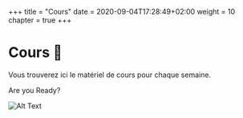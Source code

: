 +++
  title = "Cours"
  date = 2020-09-04T17:28:49+02:00
  weight = 10
  chapter = true
+++

# Cours :notebook:

Vous trouverez ici le matériel de cours pour chaque semaine. 

Are you Ready?

![Alt Text](https://media.giphy.com/media/CjmvTCZf2U3p09Cn0h/giphy.gif?width=500px)


<!--
<div style="text-align: center"><iframe src="https://giphy.com/embed/CjmvTCZf2U3p09Cn0h" width="480" height="452" frameBorder="0" class="giphy-embed" allowFullScreen></iframe></div>
-->